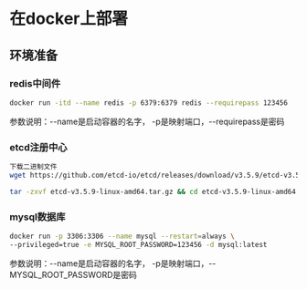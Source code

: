 # 在docker上部署

## 环境准备
### redis中间件

```bash
docker run -itd --name redis -p 6379:6379 redis --requirepass 123456
```

参数说明：--name是启动容器的名字， -p是映射端口，--requirepass是密码

### etcd注册中心

```bash
下载二进制文件
wget https://github.com/etcd-io/etcd/releases/download/v3.5.9/etcd-v3.5.9-linux-amd64.tar.gz

tar -zxvf etcd-v3.5.9-linux-amd64.tar.gz && cd etcd-v3.5.9-linux-amd64 && nohup ./etcd &
```



### mysql数据库

```bash
docker run -p 3306:3306 --name mysql --restart=always \
--privileged=true -e MYSQL_ROOT_PASSWORD=123456 -d mysql:latest
```

参数说明：--name是启动容器的名字， -p是映射端口，--MYSQL_ROOT_PASSWORD是密码

<Vssue/>
